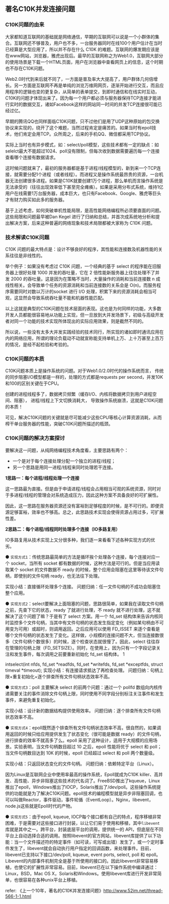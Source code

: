 ## 著名C10K并发连接问题

### C10K问题的由来

大家都知道互联网的基础就是网络通信，早期的互联网可以说是一个小群体的集合。互联网还不够普及，用户也不多，一台服务器同时在线100个用户估计在当时已经算是大型应用了，所以并不存在什么 C10K 的难题。互联网的爆发期应该是在www网站，浏览器，雅虎出现后。最早的互联网称之为Web1.0，互联网大部分的使用场景是下载一个HTML页面，用户在浏览器中查看网页上的信息，这个时期也不存在C10K问题。

Web2.0时代到来后就不同了，一方面是普及率大大提高了，用户群体几何倍增长。另一方面是互联网不再是单纯的浏览万维网网页，逐渐开始进行交互，而且应用程序的逻辑也变的更复杂，从简单的表单提交，到即时通信和在线实时互动，C10K的问题才体现出来了。因为每一个用户都必须与服务器保持TCP连接才能进行实时的数据交互，诸如Facebook这样的网站同一时间的并发TCP连接很可能已经过亿。

早期的腾讯QQ也同样面临C10K问题，只不过他们是用了UDP这种原始的包交换协议来实现的，绕开了这个难题，当然过程肯定是痛苦的。如果当时有epoll技术，他们肯定会用TCP。众所周之，后来的手机QQ、微信都采用TCP协议。

实际上当时也有异步模式，如：select/poll模型，这些技术都有一定的缺点：如selelct最大不能超过1024、poll没有限制，但每次收到数据需要遍历每一个连接查看哪个连接有数据请求。

这时候问题就来了，最初的服务器都是基于进程/线程模型的，新到来一个TCP连接，就需要分配1个进程（或者线程）。而进程又是操作系统最昂贵的资源，一台机器无法创建很多进程。如果是C10K就要创建1万个进程，那么单机而言操作系统是无法承受的（往往出现效率低下甚至完全瘫痪）。如果是采用分布式系统，维持1亿用户在线需要1万台服务器，成本巨大，也只有Facebook、Google、雅虎等巨头才有财力购买如此多的服务器。

基于上述考虑，如何突破单机性能局限，是高性能网络编程所必须要直面的问题。这些局限和问题最早被Dan Kegel 进行了归纳和总结，并首次成系统地分析和提出解决方案，后来这种普遍的网络现象和技术局限都被大家称为 C10K 问题。

### 技术解读C10K问题

C10K 问题的最大特点是：设计不够良好的程序，其性能和连接数及机器性能的关系往往是非线性的。

举个例子：如果没有考虑过 C10K 问题，一个经典的基于 select 的程序能在旧服务器上很好处理 1000 并发的吞吐量，它在 2 倍性能新服务器上往往处理不了并发 2000 的吞吐量。这是因为在策略不当时，大量操作的消耗和当前连接数 n 成线性相关。会导致单个任务的资源消耗和当前连接数的关系会是 O(n)。而服务程序需要同时对数以万计的socket 进行 I/O 处理，积累下来的资源消耗会相当可观，这显然会导致系统吞吐量不能和机器性能匹配。

以上这就是典型的C10K问题在技术层面的表现。这也是为何同样的功能，大多数开发人员都能很容易地从功能上实现，但一旦放到大并发场景下，初级与高级开发者对同一个功能的技术实现所体现出的实际应用效果，则是截然不同的。

所以说，一些没有太多大并发实践经验的技术同行，所实现的诸如即时通讯应用在内的网络应用，所谓的理论负载动不动就宣称能支持单机上万、上十万甚至上百万的情况，是经不起检验和考验的。

### C10K问题的本质

C10K问题本质上是操作系统的问题。对于Web1.0/2.0时代的操作系统而言， 传统的同步阻塞I/O模型都是一样的，处理的方式都是requests per second，并发10K和100的区别关键在于CPU。

创建的进程线程多了，数据拷贝频繁（缓存I/O、内核将数据拷贝到用户进程空间、阻塞）， 进程/线程上下文切换消耗大， 导致操作系统崩溃，这就是C10K问题的本质！

可见，解决C10K问题的关键就是尽可能减少这些CPU等核心计算资源消耗，从而榨干单台服务器的性能，突破C10K问题所描述的瓶颈。

### C10K问题的解决方案探讨

要解决这一问题，从纯网络编程技术角度看，主要思路有两个：

* 一个是对于每个连接处理分配一个独立的进程/线程；
* 另一个思路是用同一进程/线程来同时处理若干连接。


**1思路一：每个进程/线程处理一个连接**

这一思路最为直接。但是由于申请进程/线程会占用相当可观的系统资源，同时对于多进程/线程的管理会对系统造成压力，因此这种方案不具备良好的可扩展性。

因此，这一思路在服务器资源还没有富裕到足够程度的时候，是不可行的。即便资源足够富裕，效率也不够高。总之，此思路技术实现会使得资源占用过多，可扩展性差。

**2思路二：每个进程/线程同时处理多个连接（IO多路复用）**

IO多路复用从技术实现上又分很多种，我们逐一来看看下述各种实现方式的优劣。

● `实现方式1`：传统思路最简单的方法是循环挨个处理各个连接，每个连接对应一个 socket，当所有 socket 都有数据的时候，这种方法是可行的。但是当应用读取某个 socket 的文件数据不 ready 的时候，整个应用会阻塞在这里等待该文件句柄，即使别的文件句柄 ready，也无法往下处理。

实现小结：直接循环处理多个连接。
问题归纳：任一文件句柄的不成功会阻塞住整个应用。

● `实现方式2`：select要解决上面阻塞的问题，思路很简单，如果我在读取文件句柄之前，先查下它的状态，ready 了就进行处理，不 ready 就不进行处理，这不就解决了这个问题了嘛？于是有了 select 方案。用一个 fd_set 结构体来告诉内核同时监控多个文件句柄，当其中有文件句柄的状态发生指定变化（例如某句柄由不可用变为可用）或超时，则调用返回。之后应用可以使用 FD_ISSET 来逐个查看是哪个文件句柄的状态发生了变化。这样做，小规模的连接问题不大，但当连接数很多（文件句柄个数很多）的时候，逐个检查状态就很慢了。因此，select 往往存在管理的句柄上限（FD_SETSIZE）。同时，在使用上，因为只有一个字段记录关注和发生事件，每次调用之前要重新初始化 fd_set 结构体。
1
	
intselect(int nfds, fd_set *readfds, fd_set *writefds, fd_set *exceptfds, struct timeval *timeout);
实现小结：有连接请求抵达了再检查处理。
问题归纳：句柄上限+重复初始化+逐个排查所有文件句柄状态效率不高。

● `实现方式3`：poll 主要解决 select 的前两个问题：通过一个 pollfd 数组向内核传递需要关注的事件消除文件句柄上限，同时使用不同字段分别标注关注事件和发生事件，来避免重复初始化。

实现小结：设计新的数据结构提供使用效率。
问题归纳：逐个排查所有文件句柄状态效率不高。

● `实现方式4`：epoll既然逐个排查所有文件句柄状态效率不高，很自然的，如果调用返回的时候只给应用提供发生了状态变化（很可能是数据 ready）的文件句柄，进行排查的效率不就高多了么。epoll 采用了这种设计，适用于大规模的应用场景。实验表明，当文件句柄数目超过 10 之后，epoll 性能将优于 select 和 poll；当文件句柄数目达到 10K 的时候，epoll 已经超过 select 和 poll 两个数量级。

实现小结：只返回状态变化的文件句柄。
问题归纳：依赖特定平台（Linux）。

因为Linux是互联网企业中使用率最高的操作系统，Epoll就成为C10K killer、高并发、高性能、异步非阻塞这些技术的代名词了。FreeBSD推出了kqueue，Linux推出了epoll，Windows推出了IOCP，Solaris推出了/dev/poll。这些操作系统提供的功能就是为了解决C10K问题。epoll技术的编程模型就是异步非阻塞回调，也可以叫做Reactor，事件驱动，事件轮循（EventLoop）。Nginx，libevent，node.js这些就是Epoll时代的产物。

● `实现方式5`：由于epoll, kqueue, IOCP每个接口都有自己的特点，程序移植非常困难，于是需要对这些接口进行封装，以让它们易于使用和移植，其中`libevent`库就是其中之一。跨平台，封装底层平台的调用，提供统一的 API，但底层在不同平台上自动选择合适的调用。按照libevent的官方网站，libevent库提供了以下功能：当一个文件描述符的特定事件（如可读，可写或出错）发生了，或一个定时事件发生了，libevent就会自动执行用户指定的回调函数，来处理事件。目前，libevent已支持以下接口/dev/poll, kqueue, event ports, select, poll 和 epoll。Libevent的内部事件机制完全是基于所使用的接口的。因此libevent非常容易移植，也使它的扩展性非常容易。目前，libevent已在以下操作系统中编译通过：Linux，BSD，Mac OS X，Solaris和Windows。使用libevent库进行开发非常简单，也很容易在各种unix平台上移植。

refer: 
《上一个10年，著名的C10K并发连接问题》http://www.52im.net/thread-566-1-1.html